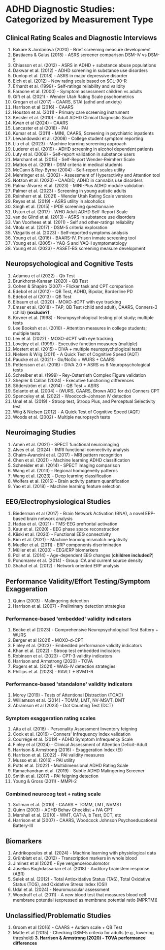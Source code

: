 # ADHD Diagnostic Studies: Categorized by Measurement Type

## Clinical Rating Scales and Diagnostic Interviews

1. Bakare & Jordanova (2020) - Brief screening measure development
2. Bastiaens & Galus (2018) - ASRS screener comparison DSM-IV vs DSM-5
3. Chiasson et al. (2012) - ASRS in ADHD + substance abuse populations
4. Dakwar et al. (2012) - ADHD screening in substance use disorders
5. Dunlop et al. (2018) - ASRS in major depressive disorder
6. Eich et al. (2012) - New rating scale based on SCL-90-R
7. Erhardt et al. (1999) - Self-ratings reliability and validity
8. Faraone et al. (2000) - Symptom assessment children vs adults
9. Gift et al. (2021) - Wender Utah Rating Scale psychometrics
10. Grogan et al (2017) - CAARS, STAI (adhd and anxiety)
11. Harrison et al (2016) - CAARS
12. Houston et al. (2011) - Primary care screening instrument
13. Kessler et al. (2010) - Adult ADHD Clinical Diagnostic Scale
14. Kwan et al (2024) - CAARS
15. Lancaster et al (2018) - PAI
16. Kumar et al. (2011) - MINI, CAARS, Screening in psychiatric inpatients
17. Lewandowski et al. (2008) - College student symptom reporting
18. Liu et al. (2023) - Machine learning screening approach
19. Luderer et al. (2019) - ADHD screening in alcohol dependent patients
20. Luty et al. (2009) - Self-report validation in substance users
21. Marchant et al. (2015) - Self-Report Wender-Reimherr Scale
22. Mattos et al. (2018) - DSM criteria in medical students
23. McCann & Roy-Byrne (2004) - Self-report scales utility
24. Mehringer et al. (2002) - Assessment of Hyperactivity and Attention tool
25. Notzon et al. (2020) - CAADID, ADHD in cannabis use disorders
26. Palma-Álvarez et al. (2023) - MINI-Plus ADHD module validation
27. Palmer et al. (2023) - Screening in young autistic adults
28. Reimherr et al. (2021) - Wender Utah Rating Scale versions
29. Reyes et al. (2019) - ASRS utility in alcoholics
30. Singh et al. (2015) - IPDE screening questionnaire
31. Ustun et al. (2017) - WHO Adult ADHD Self-Report Scale
32. van de Glind et al. (2013) - ASRS in substance use disorders
33. Van Voorhees et al. (2011) - Self and other-ratings reliability
34. Vitola et al. (2017) - DSM-5 criteria exploration
35. Vizgaitis et al. (2023) - Self-reported symptoms analysis
36. Young et al. (2016) - BAARS-IV, Prison inmate screening tool
37. Young et al. (2005) - YAQ-S and YAQ-I symptomatology
38. Young et al. (2023) - ASSET-BS screening measure development

## Neuropsychological and Cognitive Tests

1. Adamou et al (2022) - Qb Test
2. Brunkhorst-Kanaan (2020) - QB Test
3. Cohen & Shapiro (2007) - Flicker task and CPT comparison
4. Edebol et al (2012) - QB Test, ADHD, Bipolar, Borderline PD
5. Edebol et al (2013) - QB Test
6.  Elbaum et al. (2020) - MOXO-dCPT with eye tracking
7. Emser et al. (2018) - TAP, QB Test (child and adult), CAARS, Conners-3
   (child) **(exclude?)**
8. Kovner et al. (1998) - Neuropsychological testing pilot study; multiple tests
9. Lee Booksh et al. (2010) - Attention measures in college students; multiple tests
10. Lev et al. (2022) - MOXO-dCPT with eye tracking
11. Lovejoy et al. (1999) - Executive function measures (multiple)
12. Mostert et al. (2015) - DIVA + multiple neuropsychological tests
13. Nielsen & Wiig (2011) - A Quick Test of Cognitive Speed (AQT)
14. Paucke et al. (2021) - Go/NoGo + WURS + CAARS
15. Pettersson et al. (2018) - DIVA 2.0 + ASRS vs 8 Neuropsychological tests
16. Schreiber et al. (1999) - Rey-Osterrieth Complex Figure validation
17. Shepler & Callan (2024) - Executive functioning differences
18. Söderström et al. (2014) - QB Test + ASRS
19. Solanto et al. (2004) - (WURS, CAARS, Brown ADD for dx) Conners CPT
20. Spenceley et al. (2022) - Woodcock-Johnson IV detection
21. Unal et al. (2019) - Stroop test, Stroop Plus, and Perceptual
Selectivity test
1.  Wiig & Nielsen (2012) - A Quick Test of Cognitive Speed (AQT)
2.  Woods et al. (2002) - Multiple neuropsych tests

## Neuroimaging Studies

1. Amen et al. (2021) - SPECT functional neuroimaging
2. Alves et al. (2024) - fMRI functional connectivity analysis
3. Chaim-Avancini et al. (2017) - MRI pattern recognition
4. Chen et al. (2021) - Machine learning ADHD classification
5. Schneider et al. (2014) - SPECT imaging comparison
6. Wang et al. (2013) - Regional homogeneity patterns
7. Wang et al. (2023) - Deep learning classification
8. Wolfers et al. (2016) - Brain activity pattern quantification
9.  Yao et al. (2018) - Machine learning feature selection


## EEG/Electrophysiological Studies

1. Biederman et al (2017) - Brain Network Activation (BNA), a novel ERP-based brain network
analysis
1. Hadas et al. (2021) - TMS-EEG prefrontal activation
1. Kaur et al. (2020) - EEG phase space reconstruction
1. Kiiski et al. (2020) - Functional EEG connectivity
1. Kim et al. (2021) - Machine learning mismatch negativity
1. Mueller et al. (2011) - ERP components discrimination
1. Müller et al. (2020) - EEG/ERP biomarkers
1.  Poil et al. (2014) - Age-dependent EEG changes (**children included?**)
1.  Ponomarev et al. (2014) - Group ICA and current source density
1.  Shahaf et al. (2012) - Network oriented ERP analysis


## Performance Validity/Effort Testing/Symptom Exaggeration

1. Quinn (2003) - Malingering detection
2. Harrison et al. (2007) - Preliminary detection strategies

### Performance-based 'embedded' validity indicators

1. Becke et al (2023) - Comprehensive Neuropsychological Test Battery + WURS
2. Berger et al (2021) - MOXO-d-CPT
3. Finley et al. (2023) - Embedded performance validity indicators
4. Khan et al. (2022) - Stroop test embedded indicators
5. Robinson et al. (2023) - CPT-3 validity indicators
6. Harrison and Armstrong (2020) - TOVA
7. Rogers et al. (2021) - WAIS-IV detection strategies
8. Phillips et al. (2023) - RAVLT + BVMT-R

### Performance-based 'standalone' validity indicators

1. Morey (2019) - Tests of Attentional Distraction (TOAD)
2. Williamson et al. (2014) - TOMM, LMT, NV-MSVT, DMT
3. Abramson et al (2023) - Dot Counting Test (DCT)

### Symptom exaggeration rating scales

1. Aita et al. (2018) - Personality Assessment Inventory feigning
2. Cook et al. (2016) - Conners' Infrequency Index validation
3. Courrégé et al. (2019) - ADHD Symptom Infrequency Scale
4. Finley et al (2024) - Clinical Assessment of Attention Deficit–Adult
5. Harrison & Armstrong (2016) - Exaggeration Index (EI)
6. Harrison et al. (2022) - PAI validity measures
7. Musso et al. (2016) - PAI utility
8. Potts et al. (2022) - Multidimensional ADHD Rating Scale
9. Ramachandran et al. (2019) - Subtle ADHD Malingering Screener
10. Smith et al. (2017) - PAI feigning detection
11. Young & Gross (2011) - MMPI-2
 

### Combined neurocog test + rating scale

1. Sollman et al. (2010) - CAARS + TOMM, LMT, NVMST
2. Quinn (2003) - ADHD Behav Checklist + IVA CPT
3. Marshall et al. (2010) - WMT, CAT-A, b Test, DCT, etc
4. Harrison et al (2007) - CAARS, Woodcock Johnson Psychoeducational Battery-III

## Biomarkers

1. Andrikopoulos et al. (2024) - Machine learning with physiological data
2. Grünblatt et al. (2012) - Transcription markers in whole blood
3. Jiminez et al (2021) - Eye vergence/oculomotor
4. Juselius Baghdassarian et al. (2018) - Auditory brainstem response (ABR)
5. Selek et al. (2012) - Total Antioxidative Status (TAS), Total
Oxidative Status (TOS), and Oxidative Stress Index (OSI)
1. Udal et al. (2024) - Neuromuscular assessment
2. Woodruff et al. (2011) - A new blood test that measures blood cell membrane
potential (expressed as membrane potential ratio [MPRTM])

## Unclassified/Problematic Studies

1. Groom et al (2016) - CAARS + Autism scale + QB Test
1. Matte et al (2015) - Checking DSM-5 criteria for adults (e.g., lowering
   threshold)
**3. Harrison & Armstrong (2020) - TOVA performance differences**
